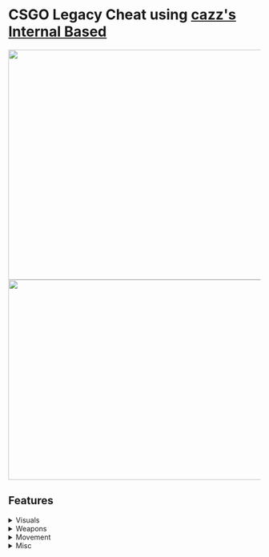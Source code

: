 # CSGO Legacy Cheat using [cazz's Internal Based](https://github.com/cazzwastaken/based)

<center><img align="center" src="https://i.imgur.com/dH1JuyA.png" width="708" height="460"></center>
<center><img align="center" src="https://i.imgur.com/OYWqM11.jpg" width="708" height="400"></center>

## Features
<details>
<summary>Visuals</summary>
  <details>
  <summary>Chams</summary>
  <h5>- Hidden Colour</h5>
  <h5>- Visible Colour</h5>
  <h5>- Alpha Value</h5>
  </details>

  <details>
  <summary>ESP</summary>
  <h5>- Box Colour</h5>
  <h5>- Snaplines</h5>
  <h5>- Draw Snaplines From</h5>
  <h5>- Health, Distance Text</h5>
  <h5>- Health, Armour Bar</h5>
  <h5>- Box Style: Rectangle Outline | Corners</h5>
  <h5>- Corner Size</h5>
  </details>

  <details>
  <summary>Bone ESP</summary>
  <h5>- Bone Colour</h5>
  </details>

  <details>
  <summary>Wire Frame</summary>
  <h5>- Wire Frame Colour</h5>
  <h5>- Rainbow :O</h5>
  </details>

  <details>
  <summary>Glow</summary>
  <h5>- Team Colour</h5>
  <h5>- Enemy Colour</h5>
  </details>
  
</details>

<details>
<summary>Weapons</summary>
  <h5>Triggerbot</h5>
  <details>  
  <summary>Aimbot</summary>
  <h5>- FOV</h5>
  <h5>- FOV Circle</h5>
  <h5>- Target: Head, Chest, Hands, etc..</h5>
  <h5>- Distance</h5>
  </details>
  
</details>

<details>
<summary>Movement</summary>
  <h5>Bunnyhop</h5>
</details>

<details>
<summary>Misc</summary>
  <h5>FOV Changer</h5>
</details>
